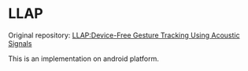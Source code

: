 # LLAP
Original repository: [LLAP:Device-Free Gesture Tracking Using Acoustic Signals](https://github.com/Samsonsjarkal/LLAP)

This is an implementation on android platform.
